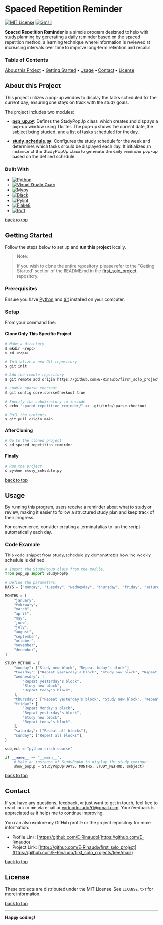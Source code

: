 # Spaced Repetition Reminder

[![MIT License][license-shield]][license-url]
[![Gmail][Gmail-shield]][Gmail-url]

**Spaced Repetition Reminder** is a simple program designed to help with study planning by generating a daily reminder based on the spaced repetition method, a learning technique where information is reviewed at increasing intervals over time to improve long-term retention and recall.s

<!-- markdownlint-disable MD001 -->
### Table of Contents

[About this Project](#about-this-project) •
[Getting Started](#getting-started) •
[Usage](#usage) •
[Contact](#contact) •
[License](#license)
<!-- markdownlint-enable MD001 -->

## About this Project

This project utilizes a pop-up window to display the tasks scheduled for the current day, ensuring one stays on track with the study goals.

The project includes two modules:

+ **[pop_up.py][PopUp-url]**:
Defines the StudyPopUp class, which creates and displays a pop-up window using Tkinter. The pop-up shows the current date, the subject being studied, and a list of tasks scheduled for the day.

+ **[study_schedule.py][Study-Schedule-url]**:
Configures the study schedule for the week and determines which tasks should be displayed each day. It initializes an instance of the StudyPopUp class to generate the daily reminder pop-up based on the defined schedule.

### Built With

+ [![Python][Python-badge]][Python-url]
+ [![Visual Studio Code][VSCode-badge]][VSCode-url]
+ [![Mypy][Mypy-badge]][Mypy-url]
+ [![Black][Black-badge]][Black-url]
+ [![Pylint][Pylint-badge]][Pylint-url]
+ [![Flake8][Flake8-badge]][Flake8-url]
+ [![Ruff][Ruff-badge]][Ruff-url]
  
[back to top](#spaced-repetition-reminder)

## Getting Started

Follow the steps below to set up and **run this project** locally.

> Note:
>
> If you wish to clone the entire repository, please refer to the "Getting Started" section of the README.md in the [first_solo_project][First-Solo-Project-url] repository.

### Prerequisites

Ensure you have [Python][Python-download] and [Git][Git-download] installed on your computer.

### Setup

From your command line:

#### Clone Only This Specific Project

```bash
# Make a directory
$ mkdir <repo>
$ cd <repo>

# Initialize a new Git repository
$ git init

# Add the remote repository
$ git remote add origin https://github.com/E-Rinaudo/first_solo_projects.git

# Enable sparse checkout
$ git config core.sparseCheckout true

# Specify the subdirectory to include
$ echo "spaced_repetition_reminder/" >> .git/info/sparse-checkout

# Pull the contents
$ git pull origin main
```

#### After Cloning

```bash
# Go to the cloned project
$ cd spaced_repetition_reminder
```

#### Finally

```bash
# Run the project
$ python study_schedule.py
```

[back to top](#spaced-repetition-reminder)

## Usage

By running this program, users receive a reminder about what to study or review, making it easier to follow a structured study plan and keep track of their progress.

For convenience, consider creating a terminal alias to run the script automatically each day.

### Code Example

This code snippet from study_schedule.py demonstrates how the weekly schedule is defined.

```py
# Import the StudyPopUp class from the module.
from pop_up import StudyPopUp

# Define the parameters.
DAYS = ["monday", "tuesday", "wednesday", "thursday", "friday", "saturday", "sunday"]

MONTHS = [
    "january",
    "february",
    "march",
    "april",
    "may",
    "june",
    "july",
    "august",
    "september",
    "october",
    "november",
    "december",
]

STUDY_METHOD = {
    "monday": ["Study new block", "Repeat today's block"],
    "tuesday": ["Repeat yesterday's block", "Study new block", "Repeat today's block"],
    "wednesday": [
        "Repeat yesterday's block",
        "Study new block",
        "Repeat today's block",
    ],
    "thursday": ["Repeat yesterday's block", "Study new block", "Repeat today's block"],
    "friday": [
        "Repeat Monday's block",
        "Repeat yesterday's block",
        "Study new block",
        "Repeat today's block",
    ],
    "saturday": ["Repeat all blocks"],
    "sunday": ["Repeat all blocks"],
}

subject = "python crash course"

if __name__ == "__main__":
    # Make an instance of StudyPopUp to display the study reminder.
    show_popup = StudyPopUp(DAYS, MONTHS, STUDY_METHOD, subject)
```

[back to top](#spaced-repetition-reminder)

## Contact

If you have any questions, feedback, or just want to get in touch, feel free to reach out to me via email at <enricorinaudo91@gmail.com>.
Your feedback is appreciated as it helps me to continue improving.

You can also explore my GitHub profile or the project repository for more information:

+ Profile Link: [https://github.com/E-Rinaudo](https://github.com/E-Rinaudo)
+ Project Link: [https://github.com/E-Rinaudo/first_solo_project](https://github.com/E-Rinaudo/first_solo_projects/tree/main)

[back to top](#spaced-repetition-reminder)

## License

These projects are distributed under the MIT License. See [`LICENSE.txt`][license-url] for more information.

[back to top](#spaced-repetition-reminder)

---

**Happy coding!**

<!-- SHIELDS -->
[license-shield]: https://img.shields.io/github/license/E-Rinaudo/first_solo_projects.svg?style=flat
[license-url]: https://github.com/E-Rinaudo/first_solo_projects/blob/main/LICENSE.txt
[Gmail-shield]: https://img.shields.io/badge/Gmail-D14836?style=flat&logo=gmail&logoColor=white
[Gmail-url]: mailto:enricorinaudo91@gmail.com

<!-- BADGES -->
[Python-badge]: https://img.shields.io/badge/python-3670A0?logo=python&logoColor=ffdd54&style=flat
[Python-url]: https://docs.python.org/3/
[VSCode-badge]: https://img.shields.io/badge/Visual%20Studio%20Code-007ACC?logo=visualstudiocode&logoColor=fff&style=flat
[VSCode-url]: https://code.visualstudio.com/docs
[Mypy-badge]: https://img.shields.io/badge/mypy-checked-blue?style=flat
[Mypy-url]: https://mypy.readthedocs.io/
[Black-badge]: https://img.shields.io/badge/code%20style-black-000000.svg
[Black-url]: https://black.readthedocs.io/en/stable/
[Pylint-badge]: https://img.shields.io/badge/linting-pylint-yellowgreen?style=flat
[Pylint-url]: https://pylint.readthedocs.io/
[Ruff-badge]: https://img.shields.io/endpoint?url=https://raw.githubusercontent.com/astral-sh/ruff/main/assets/badge/v2.json
[Ruff-url]: https://docs.astral.sh/ruff/tutorial/
[Flake8-badge]: https://img.shields.io/badge/linting-flake8-blue?style=flat
[Flake8-url]: https://flake8.pycqa.org/en/latest/

<!-- PROJECTS LINKS -->
[PopUp-url]: https://github.com/E-Rinaudo/first_solo_projects/blob/main/spaced_repetition_reminder/pop_up.py
[Study-Schedule-url]: https://github.com/E-Rinaudo/first_solo_projects/blob/main/spaced_repetition_reminder/study_schedule.py

<!-- MAIN README -->

[First-Solo-Project-url]: https://github.com/E-Rinaudo/first_solo_projects/blob/main/README.md

<!-- PREREQUISITES LINKS -->
[Python-download]: https://www.python.org/downloads/
[Git-download]: https://git-scm.com
